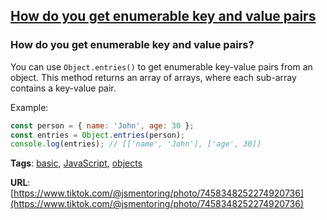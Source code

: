 ## [How do you get enumerable key and value pairs](#how-do-you-get-enumerable-key-and-value-pairs)

### How do you get enumerable key and value pairs?

You can use `Object.entries()` to get enumerable key-value pairs from an object. This method returns an array of arrays, where each sub-array contains a key-value pair.

Example:

```javascript
const person = { name: 'John', age: 30 };
const entries = Object.entries(person);
console.log(entries); // [['name', 'John'], ['age', 30]]
```

**Tags**: [basic](./level/basic), [JavaScript](./theme/javascript), [objects](./theme/objects)

**URL**: [https://www.tiktok.com/@jsmentoring/photo/7458348252274920736](https://www.tiktok.com/@jsmentoring/photo/7458348252274920736)
